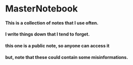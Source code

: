# MasterNotebook

#### This is a collection of notes that I use often.
#### I write things down that I tend to forget.
#### this one is a public note, so anyone can access it
#### but, note that these could contain some misinformations.